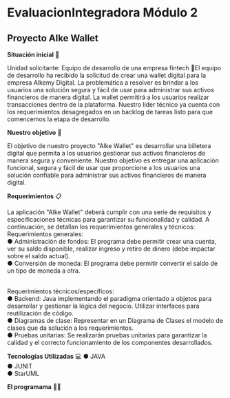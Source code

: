 # EvaluacionIntegradora Módulo 2
## Proyecto Alke Wallet 

**Situación inicial** 📍

Unidad solicitante: Equipo de desarrollo de una empresa fintech
📌El equipo de desarrollo ha recibido la solicitud de crear una wallet digital para la empresa Alkemy Digital. La problemática a resolver es brindar a los usuarios una solución segura y fácil de usar para administrar sus activos financieros de manera digital. La wallet permitirá a los usuarios realizar transacciones dentro de la plataforma. Nuestro líder técnico ya cuenta con los requerimientos desagregados en un backlog de tareas listo para que comencemos la etapa de desarrollo.

**Nuestro objetivo** 🎯

El objetivo de nuestro proyecto "Alke Wallet" es desarrollar una billetera digital que permita a los usuarios gestionar sus activos financieros de manera segura y conveniente. Nuestro objetivo es entregar una aplicación funcional, segura y fácil de usar que proporcione a los usuarios una solución confiable para administrar sus activos financieros de manera digital.
 
**Requerimientos** 📋

La aplicación "Alke Wallet" deberá cumplir con una serie de requisitos y especificaciones técnicas para garantizar su funcionalidad y calidad. A continuación, se detallan los requerimientos generales y técnicos: <br>
Requerimientos generales:<br>
● Administración de fondos: El programa debe permitir crear una cuenta, ver su saldo disponible, realizar ingreso y retiro de dinero (debe impactar sobre el saldo actual).<br>
● Conversión de moneda: El programa debe permitir convertir el saldo de un tipo de moneda a otra. <br><br>

Requerimientos técnicos/específicos:<br>
● Backend: Java implementando el paradigma orientado a objetos para desarrollar y gestionar la lógica del negocio. Utilizar interfaces para reutilización de código.<br>
● Diagramas de clase: Representar en un Diagrama de Clases el modelo de clases que da solución a los requerimientos.<br>
● Pruebas unitarias: Se realizarán pruebas unitarias para garantizar la calidad y el correcto funcionamiento de los componentes desarrollados.

**Tecnologías Utilizadas** 💻
● JAVA <br>
● JUNIT <br>
● StarUML <br>

**El programama** 👨‍💻


